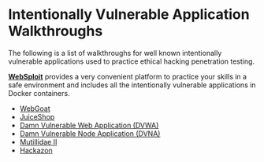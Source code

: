 # Intentionally Vulnerable Application Walkthroughs
The following is a list of walkthroughs for well known intentionally vulnerable applications used to practice ethical hacking penetration testing.

**[WebSploit](https://websploit.org)** provides a very convenient platform to practice your skills in a safe environment and includes all the intentionally vulnerable applications in Docker containers.

- [WebGoat](https://www.owasp.org/index.php/Appendix_A:_WebGoat_lesson_plans_and_solutions)
- [JuiceShop](https://github.com/bsqrl/juice-shop-walkthrough)
- [Damn Vulnerable Web Application (DVWA)](https://computersecuritystudent.com/cgi-bin/CSS/process_request_v3.pl?HID=688b0913be93a4d95daed400990c4745&TYPE=SUB)
- [Damn Vulnerable Node Application (DVNA)](https://github.com/appsecco/dvna/tree/master/docs/solution)
- [Mutillidae II](https://www.youtube.com/playlist?list=PLZOToVAK85MrsyNmNp0yyUTBXqKRTh623)
- [Hackazon](https://paper.bobylive.com/Tools/Hackazon_User%27s_Guide.pdf)
